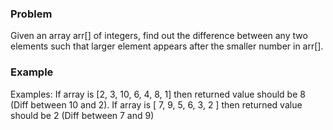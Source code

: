 ### Problem
Given an array arr[] of integers, find out the difference between any two elements such that larger element appears after the smaller number in arr[].

### Example
Examples: If array is [2, 3, 10, 6, 4, 8, 1] then returned value should be 8 (Diff between 10 and 2). If array is [ 7, 9, 5, 6, 3, 2 ] then returned value should be 2 (Diff between 7 and 9)
